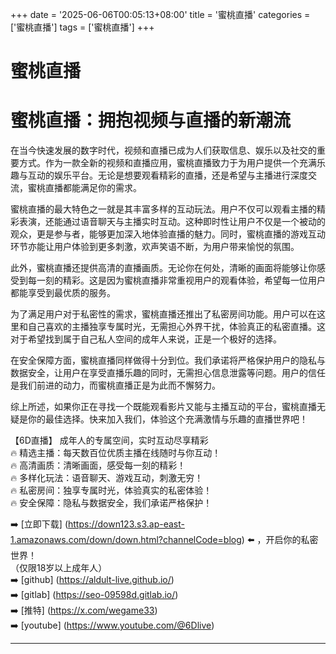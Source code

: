 +++
date = '2025-06-06T00:05:13+08:00'
title = '蜜桃直播'
categories = ['蜜桃直播']
tags = ['蜜桃直播']
+++

# 蜜桃直播

# 蜜桃直播：拥抱视频与直播的新潮流

在当今快速发展的数字时代，视频和直播已成为人们获取信息、娱乐以及社交的重要方式。作为一款全新的视频和直播应用，蜜桃直播致力于为用户提供一个充满乐趣与互动的娱乐平台。无论是想要观看精彩的直播，还是希望与主播进行深度交流，蜜桃直播都能满足你的需求。

蜜桃直播的最大特色之一就是其丰富多样的互动玩法。用户不仅可以观看主播的精彩表演，还能通过语音聊天与主播实时互动。这种即时性让用户不仅是一个被动的观众，更是参与者，能够更加深入地体验直播的魅力。同时，蜜桃直播的游戏互动环节亦能让用户体验到更多刺激，欢声笑语不断，为用户带来愉悦的氛围。

此外，蜜桃直播还提供高清的直播画质。无论你在何处，清晰的画面将能够让你感受到每一刻的精彩。这是因为蜜桃直播非常重视用户的观看体验，希望每一位用户都能享受到最优质的服务。

为了满足用户对于私密性的需求，蜜桃直播还推出了私密房间功能。用户可以在这里和自己喜欢的主播独享专属时光，无需担心外界干扰，体验真正的私密直播。这对于希望找到属于自己私人空间的成年人来说，正是一个极好的选择。

在安全保障方面，蜜桃直播同样做得十分到位。我们承诺将严格保护用户的隐私与数据安全，让用户在享受直播乐趣的同时，无需担心信息泄露等问题。用户的信任是我们前进的动力，而蜜桃直播正是为此而不懈努力。

综上所述，如果你正在寻找一个既能观看影片又能与主播互动的平台，蜜桃直播无疑是你的最佳选择。快来加入我们，体验这个充满激情与乐趣的直播世界吧！

【6D直播】
成年人的专属空间，实时互动尽享精彩  
🔥 精选主播：每天数百位优质主播在线随时与你互动！  
🔥 高清画质：清晰画面，感受每一刻的精彩！  
🔥 多样化玩法：语音聊天、游戏互动，刺激无穷！  
🔥 私密房间：独享专属时光，体验真实的私密体验！  
🔥 安全保障：隐私与数据安全，我们承诺严格保护！  

➡️ [立即下载] (https://down123.s3.ap-east-1.amazonaws.com/down/down.html?channelCode=blog) ⬅️ ，开启你的私密世界！  
（仅限18岁以上成年人）  
➡️ [github] (https://aldult-live.github.io/)  
➡️ [gitlab] (https://seo-09598d.gitlab.io/)  
➡️ [推特] (https://x.com/wegame33)  
➡️ [youtube] (https://www.youtube.com/@6Dlive)  

---
